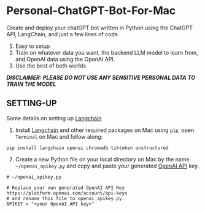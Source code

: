 # Personal-ChatGPT-Bot-For-Mac

Create and deploy your chatGPT bot written in Python using the ChatGPT API, LangChain, and just a few lines of code.

1) Easy to setup
2) Train on whatever data you want, the backend LLM model to learn from, and OpenAI data using the OpenAI API.
3) Use the best of both worlds


***DISCLAIMER: PLEASE DO NOT USE ANY SENSITIVE PERSONAL DATA TO TRAIN THE MODEL***



## SETTING-UP

Some details on setting up [Langchain](https://python.langchain.com/docs/get_started/quickstart)

1) Install [Langchain](https://python.langchain.com/docs/get_started/quickstart) and other required packages on Mac using ```pip```, open ```Terminal``` on Mac and follow along:

  ```
  pip install langchain openai chromadb tiktoken unstructured

  ```

2) Create a new Python file on your local directory on Mac by the name ```~/openai_apikey.py``` and copy and paste your generated [OpenAI API](https://platform.openai.com/account/api-keys) key.

```
# ~/openai_apikey.py

# Replace your own generated OpenAI API Key https://platform.openai.com/account/api-keys
# and rename this file to openai_apikey.py.
APIKEY = "<your OpenAI API key>"
```
